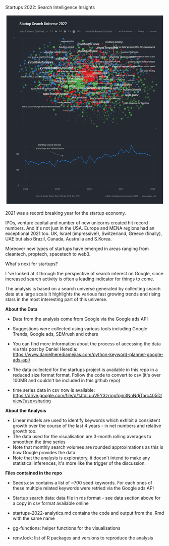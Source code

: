 Startups 2022: Search Intelligence Insights

![](patchwork3_all2.png)

2021 was a record breaking year for the startup economy.

IPOs, venture capital and number of new unicorns created hit record numbers. And it's not just in the USA. Europe and MENA regions had an exceptional 2021 too. UK, Israel (impressive!), Switzerland, Greece (finally), UAE but also Brazil, Canada, Australia and S.Korea.

Moreover new types of startups have emerged in areas ranging from cleantech, proptech, spacetech to web3.

What's next for startups?

I 've looked at it through the perspective of search interest on Google, since increased search activity is often a leading indicator for things to come.

The analysis is based on a search universe generated by collecting search data at a large scale It highlights the various fast growing trends and rising stars in the most interesting part of this universe.

**About the Data**

-   Data from the analysis come from Google via the Google ads API

-   Suggestions were collected using various tools including Google Trends, Google ads, SEMrush and others

-   You can find more information about the process of accessing the data via this post by Daniel Heredia: <https://www.danielherediamejias.com/python-keyword-planner-google-ads-api/>

-   The data collected for the startups project is available in this repo in a reduced size format format. Follow the code to convert to csv (it's over 100MB and couldn't be included in this github repo)

-   time series data in csv now is available: <https://drive.google.com/file/d/1JtdLuuVEY3zrmpfpjn3NnNdjTarc405D/view?usp=sharing>

**About the Analysis**

-   Linear models are used to identify keywords which exhibit a consistent growth over the course of the last 4 years - in net numbers and relative growth too.
-   The data used for the visualisation are 3-month rolling averages to smoothen the time series
-   Note that monthly search volumes are rounded approximations as this is how Google provides the data
-   Note that the analysis is exploratory, it doesn't intend to make any statistical inferences, it's more like the trigger of the discussion.

**Files contained in the repo**

-   Seeds.csv contains a list of \~700 seed keywords. For each ones of these multiple related keywords were retried via the Google ads API

-   Startup search data: data file in rds format - see data section above for a copy in csv format available online

-   startups-2022-analytics.md contains the code and output from the .Rmd with the same name

-   gg-functions: helper functions for the visualisations

-   renv.lock: list of R packages and versions to reproduce the analysis
